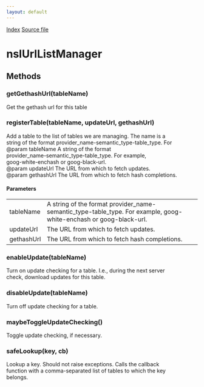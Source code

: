 ```yaml
---
layout: default
---
```

<div id='links'><a href="../index.html">Index</a>
<a href="http://dxr.mozilla.org/mozilla-central/source/toolkit/components/url-classifier/nsIUrlListManager.idl">Source file</a>
</div>

# nsIUrlListManager #

## Methods ##

### getGethashUrl(tableName) ###
  
Get the gethash url for this table  
  

### registerTable(tableName, updateUrl, gethashUrl) ###
  
Add a table to the list of tables we are managing. The name is a  
string of the format provider_name-semantic_type-table_type.  For  
@param tableName A string of the format  
       provider_name-semantic_type-table_type.  For example,  
       goog-white-enchash or goog-black-url.  
@param updateUrl The URL from which to fetch updates.  
@param gethashUrl The URL from which to fetch hash completions.  
  

#### Parameters ####

<table>

<tr>
<td>tableName</td>
<td>A string of the format  
       provider_name-semantic_type-table_type.  For example,  
       goog-white-enchash or goog-black-url.  
</td>
</tr>

<tr>
<td>updateUrl</td>
<td>The URL from which to fetch updates.  
</td>
</tr>

<tr>
<td>gethashUrl</td>
<td>The URL from which to fetch hash completions.  
</td>
</tr>

</table>

### enableUpdate(tableName) ###
  
Turn on update checking for a table. I.e., during the next server  
check, download updates for this table.  
  

### disableUpdate(tableName) ###
  
Turn off update checking for a table.  
  

### maybeToggleUpdateChecking() ###
  
Toggle update checking, if necessary.  
  

### safeLookup(key, cb) ###
  
Lookup a key.  Should not raise exceptions.  Calls the callback  
function with a comma-separated list of tables to which the key  
belongs.  
  
